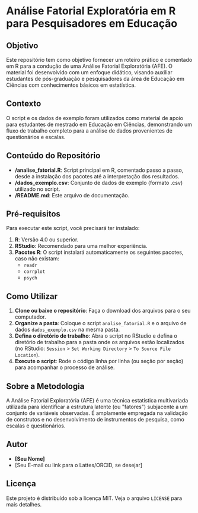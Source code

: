 # Análise Fatorial Exploratória em R para Pesquisadores em Educação

## Objetivo

Este repositório tem como objetivo fornecer um roteiro prático e comentado em R para a condução de uma Análise Fatorial Exploratória (AFE). O material foi desenvolvido com um enfoque didático, visando auxiliar estudantes de pós-graduação e pesquisadores da área de Educação em Ciências com conhecimentos básicos em estatística.

## Contexto

O script e os dados de exemplo foram utilizados como material de apoio para estudantes de mestrado em Educação em Ciências, demonstrando um fluxo de trabalho completo para a análise de dados provenientes de questionários e escalas.

## Conteúdo do Repositório

* **/analise_fatorial.R**: Script principal em R, comentado passo a passo, desde a instalação dos pacotes até a interpretação dos resultados.
* **/dados_exemplo.csv**: Conjunto de dados de exemplo (formato .csv) utilizado no script.
* **/README.md**: Este arquivo de documentação.

## Pré-requisitos

Para executar este script, você precisará ter instalado:

1.  **R**: Versão 4.0 ou superior.
2.  **RStudio**: Recomendado para uma melhor experiência.
3.  **Pacotes R**: O script instalará automaticamente os seguintes pacotes, caso não existam:
    * `readr`
    * `corrplot`
    * `psych`

## Como Utilizar

1.  **Clone ou baixe o repositório**: Faça o download dos arquivos para o seu computador.
2.  **Organize a pasta**: Coloque o script `analise_fatorial.R` e o arquivo de dados `dados_exemplo.csv` na mesma pasta.
3.  **Defina o diretório de trabalho**: Abra o script no RStudio e defina o diretório de trabalho para a pasta onde os arquivos estão localizados (no RStudio: `Session` > `Set Working Directory` > `To Source File Location`).
4.  **Execute o script**: Rode o código linha por linha (ou seção por seção) para acompanhar o processo de análise.

## Sobre a Metodologia

A Análise Fatorial Exploratória (AFE) é uma técnica estatística multivariada utilizada para identificar a estrutura latente (ou "fatores") subjacente a um conjunto de variáveis observadas. É amplamente empregada na validação de construtos e no desenvolvimento de instrumentos de pesquisa, como escalas e questionários.

## Autor

* **[Seu Nome]**
* [Seu E-mail ou link para o Lattes/ORCID, se desejar]

## Licença

Este projeto é distribuído sob a licença MIT. Veja o arquivo `LICENSE` para mais detalhes.
